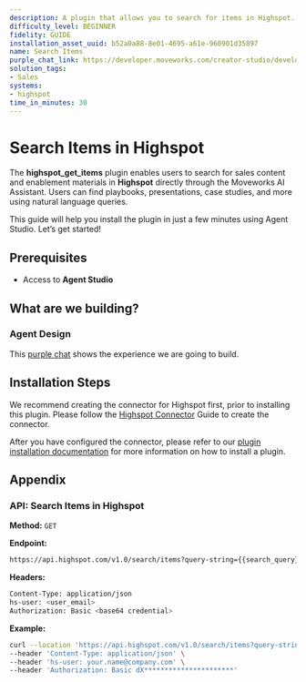 ```yaml
---
description: A plugin that allows you to search for items in Highspot.
difficulty_level: BEGINNER
fidelity: GUIDE
installation_asset_uuid: b52a0a88-8e01-4695-a61e-960901d35897
name: Search Items
purple_chat_link: https://developer.moveworks.com/creator-studio/developer-tools/purple-chat/?conversation=%7B%22startTimestamp%22%3A%2211%3A43+AM%22%2C%22messages%22%3A%5B%7B%22parts%22%3A%5B%7B%22richText%22%3A%22I+need+to+find+some+sales+enablement+content+on+Highspot.%22%7D%5D%2C%22role%22%3A%22user%22%7D%2C%7B%22parts%22%3A%5B%7B%22richText%22%3A%22Okay%2C+what+kind+of+sales+enablement+content+are+you+looking+for%3F%22%7D%5D%2C%22role%22%3A%22assistant%22%7D%2C%7B%22parts%22%3A%5B%7B%22richText%22%3A%22I+need+battlecards%2C+case+studies%2C+and+competitive+intel.%22%7D%5D%2C%22role%22%3A%22user%22%7D%2C%7B%22parts%22%3A%5B%7B%22reasoningSteps%22%3A%5B%7B%22richText%22%3A%22%3Cp%3ESearching+Highspot%3C%2Fp%3E%22%2C%22status%22%3A%22success%22%7D%5D%7D%2C%7B%22richText%22%3A%22%3Cp%3EHere+are+some+sales+enablement+items+I+found+on+%3Cstrong%3EHighspot%3A%3Cbr%3E%5Cn%3C%2Fstrong%3E1.+%3Cu%3EProduct+Vision+and+Capabilities+Deck%3C%2Fu%3E%3A+A+customer-facing+deck+to+introduce+and+speak+about+the+product%3Cbr%3E%5Cn2.+%3Cu%3EIntro+Deck+Template%3C%2Fu%3E+-+A+template+for+creating+intro+decks+with+customers%3Cbr%3E%5Cn3.+%3Cu%3ERoadmap+for+2025%3A%3C%2Fu%3E+A+roadmap+for+product+updates+in+2025.%3C%2Fp%3E%5Cn%3Cp%3E%3Cbr%3E%5CnYou+can+explore+these+items+for+more+details+information.+If+you+need+further+assistance+feel+free+to+ask%3Cbr%3E%5Cn%3C%2Fp%3E%22%7D%2C%7B%22citations%22%3A%5B%7B%22connectorName%22%3A%22highspot%22%2C%22citationTitle%22%3A%22Product+Vision+Deck%22%7D%2C%7B%22connectorName%22%3A%22highspot%22%2C%22citationTitle%22%3A%22Intro+Deck%22%7D%2C%7B%22connectorName%22%3A%22highspot%22%2C%22citationTitle%22%3A%22Roadmap%22%7D%5D%7D%5D%2C%22role%22%3A%22assistant%22%7D%5D%7D
solution_tags:
- Sales
systems:
- highspot
time_in_minutes: 30
---
```


# Search Items in Highspot

The **highspot_get_items** plugin enables users to search for sales content and enablement materials in **Highspot** directly through the Moveworks AI Assistant. Users can find playbooks, presentations, case studies, and more using natural language queries.

This guide will help you install the plugin in just a few minutes using Agent Studio. Let’s get started!

## Prerequisites

- Access to **Agent Studio**

## What are we building?

### Agent Design

This [purple chat](https://developer.moveworks.com/creator-studio/developer-tools/purple-chat/?conversation=%7B%22startTimestamp%22%3A%2211%3A43+AM%22%2C%22messages%22%3A%5B%7B%22parts%22%3A%5B%7B%22richText%22%3A%22I+need+to+find+some+sales+enablement+content+on+Highspot.%22%7D%5D%2C%22role%22%3A%22user%22%7D%2C%7B%22parts%22%3A%5B%7B%22richText%22%3A%22Okay%2C+what+kind+of+sales+enablement+content+are+you+looking+for%3F%22%7D%5D%2C%22role%22%3A%22assistant%22%7D%2C%7B%22parts%22%3A%5B%7B%22richText%22%3A%22I+need+battlecards%2C+case+studies%2C+and+competitive+intel.%22%7D%5D%2C%22role%22%3A%22user%22%7D%2C%7B%22parts%22%3A%5B%7B%22reasoningSteps%22%3A%5B%7B%22richText%22%3A%22%3Cp%3ESearching+Highspot%3C%2Fp%3E%22%2C%22status%22%3A%22success%22%7D%5D%7D%2C%7B%22richText%22%3A%22%3Cp%3EHere+are+some+sales+enablement+items+I+found+on+%3Cstrong%3EHighspot%3A%3Cbr%3E%5Cn%3C%2Fstrong%3E1.+%3Cu%3EProduct+Vision+and+Capabilities+Deck%3C%2Fu%3E%3A+A+customer-facing+deck+to+introduce+and+speak+about+the+product%3Cbr%3E%5Cn2.+%3Cu%3EIntro+Deck+Template%3C%2Fu%3E+-+A+template+for+creating+intro+decks+with+customers%3Cbr%3E%5Cn3.+%3Cu%3ERoadmap+for+2025%3A%3C%2Fu%3E+A+roadmap+for+product+updates+in+2025.%3C%2Fp%3E%5Cn%3Cp%3E%3Cbr%3E%5CnYou+can+explore+these+items+for+more+details+information.+If+you+need+further+assistance+feel+free+to+ask%3Cbr%3E%5Cn%3C%2Fp%3E%22%7D%2C%7B%22citations%22%3A%5B%7B%22connectorName%22%3A%22highspot%22%2C%22citationTitle%22%3A%22Product+Vision+Deck%22%7D%2C%7B%22connectorName%22%3A%22highspot%22%2C%22citationTitle%22%3A%22Intro+Deck%22%7D%2C%7B%22connectorName%22%3A%22highspot%22%2C%22citationTitle%22%3A%22Roadmap%22%7D%5D%7D%5D%2C%22role%22%3A%22assistant%22%7D%5D%7D) shows the experience we are going to build.

## Installation Steps

We recommend creating the connector for Highspot first, prior to installing this plugin. Please follow the [Highspot Connector](https://developer.moveworks.com/creator-studio/resources/connector?id=highspot) Guide to create the connector.

After you have configured the connector, please refer to our [plugin installation documentation](https://help.moveworks.com/docs/ai-agent-marketplace-installation) for more information on how to install a plugin.

## Appendix

### API: Search Items in Highspot

**Method:** `GET`

**Endpoint:**

```bash
https://api.highspot.com/v1.0/search/items?query-string={{search_query}}
```

**Headers:**

```bash
Content-Type: application/json
hs-user: <user_email>
Authorization: Basic <base64 credential>
```

**Example:**

```bash
curl --location 'https://api.highspot.com/v1.0/search/items?query-string=sales%20enablement' \
--header 'Content-Type: application/json' \
--header 'hs-user: your.name@company.com' \
--header 'Authorization: Basic dX**********************'
```